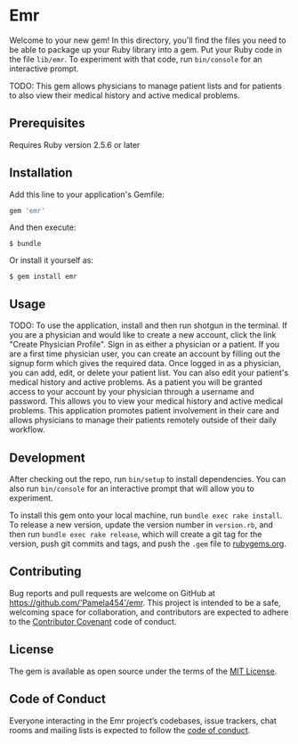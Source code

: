 # Emr

Welcome to your new gem! In this directory, you'll find the files you need to be able to package up your Ruby library into a gem. Put your Ruby code in the file `lib/emr`. To experiment with that code, run `bin/console` for an interactive prompt.

TODO: This gem allows physicians to manage patient lists and for patients to also view their
medical history and active medical problems.

## Prerequisites
  Requires Ruby version 2.5.6 or later


## Installation

Add this line to your application's Gemfile:

```ruby
gem 'emr'
```

And then execute:

    $ bundle

Or install it yourself as:

    $ gem install emr

## Usage

TODO: 
To use the application, install and then run shotgun in the terminal. If you are a physician and would like to create a new account, click the link "Create Physician Profile". Sign in as either a physician or a patient. If you are a first time physician user, you can create an account by filling out the signup form which gives the required data. Once logged
in as a physician, you can add, edit, or delete your patient list. You can also edit your patient's medical history and active problems. As a patient you will be granted access to your account by your physician through a username and password. This allows you to view your medical history and active medical problems. This application promotes patient involvement in their care and allows physicians to manage their patients remotely outside of their daily workflow. 

## Development

After checking out the repo, run `bin/setup` to install dependencies. You can also run `bin/console` for an interactive prompt that will allow you to experiment.

To install this gem onto your local machine, run `bundle exec rake install`. To release a new version, update the version number in `version.rb`, and then run `bundle exec rake release`, which will create a git tag for the version, push git commits and tags, and push the `.gem` file to [rubygems.org](https://rubygems.org).

## Contributing

Bug reports and pull requests are welcome on GitHub at https://github.com/'Pamela454'/emr. This project is intended to be a safe, welcoming space for collaboration, and contributors are expected to adhere to the [Contributor Covenant](http://contributor-covenant.org) code of conduct.

## License

The gem is available as open source under the terms of the [MIT License](https://opensource.org/licenses/MIT).

## Code of Conduct

Everyone interacting in the Emr project’s codebases, issue trackers, chat rooms and mailing lists is expected to follow the [code of conduct](https://github.com/'Pamela454'/emr/blob/master/CODE_OF_CONDUCT.md).
